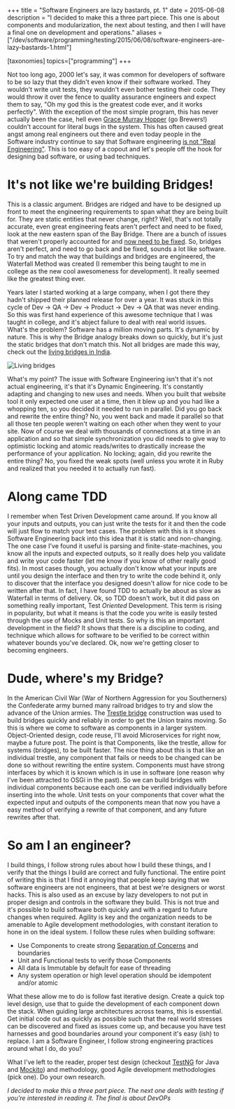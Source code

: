 +++
title = "Software Engineers are lazy bastards, pt. 1"
date = 2015-06-08
description = "I decided to make this a three part piece. This one is about components and modularization, the next about testing, and then I will have a final one on development and operations."
aliases = ["/dev/software/programming/testing/2015/06/08/software-engineers-are-lazy-bastards-1.html"]

[taxonomies]
topics=["programming"]
+++

Not too long ago, 2000 let's say, it was common for developers of software to be so lazy that they didn't even know if their software worked. They wouldn't write unit tests, they wouldn't even bother testing their code. They would throw it over the fence to quality assurance engineers and expect them to say, "Oh my god this is the greatest code ever, and it works perfectly". With the exception of the most simple program, this has never actually been the case, hell even [Grace Murray Hopper](http://en.wikipedia.org/wiki/Grace_Hopper) (go Brewers!) couldn't account for literal bugs in the system. This has often caused great angst among real engineers out there and even today people in the Software industry continue to say that Software engineering [is not "Real Engineering"](http://elegantcode.com/2011/06/22/why-software-development-will-never-be-engineering/). This is too easy of a copout and let's people off the hook for designing bad software, or using bad techniques.

# It's not like we're building Bridges!

This is a classic argument. Bridges are ridged and have to be designed up front to meet the engineering requirements to span what they are being built for. They are static entities that never change, right? Well, that's not totally accurate, even great engineering feats aren't perfect and need to be fixed, look at the new eastern span of the Bay Bridge. There are a bunch of issues that weren't properly accounted for and [now need to be fixed](http://www.sfgate.com/bayarea/article/Plague-of-problems-puts-Bay-Bridge-seismic-safety-6253577.php). So, bridges aren't perfect, and need to go back and be fixed, sounds a lot like software. To try and match the way that buildings and bridges are engineered, the Waterfall Method was created (I remember this being taught to me in college as the new cool awesomeness for development). It really seemed like the greatest thing ever.

Years later I started working at a large company, when I got there they hadn't shipped their planned release for over a year. It was stuck in this cycle of Dev -> QA -> Dev -> Product -> Dev -> QA that was never ending. So this was first hand experience of this awesome technique that I was taught in college, and it's abject failure to deal with real world issues. What's the problem? Software has a million moving parts. It's dynamic by nature. This is why the Bridge analogy breaks down so quickly, but it's just the static bridges that don't match this. Not all bridges are made this way, check out the [living bridges in India](http://www.grindtv.com/random/exploring-the-living-bridges-of-india/#h7UqtAgwrSothwuX.97).

![Living bridges](http://static.grindtv.com/images/1/00/40/80/06/408006.jpg)

What's my point? The issue with Software Engineering isn't that it's not actual engineering, it's that it's Dynamic Engineering. It's constantly adapting and changing to new uses and needs. When you built that website tool it only expected one user at a time, then it blew up and you had like a whopping ten, so you decided it needed to run in parallel. Did you go back and rewrite the entire thing? No, you went back and made it parallel so that all those ten people weren't waiting on each other when they went to your site. Now of course we deal with thousands of connections at a time in an application and so that simple synchronization you did needs to give way to optimistic locking and atomic reads/writes to drastically increase the performance of your application. No locking; again, did you rewrite the entire thing? No, you fixed the weak spots (well unless you wrote it in Ruby and realized that you needed it to actually run fast).

# Along came TDD

I remember when Test Driven Development came around. If you know all your inputs and outputs, you can just write the tests for it and then the code will just flow to match your test cases. The problem with this is it shoves Software Engineering back into this idea that it is static and non-changing. The one case I've found it useful is parsing and finite-state-machines, you know all the inputs and expected outputs, so it really does help you validate and write your code faster (let me know if you know of other really good fits). In most cases though, you actually don't know what your inputs are until you design the interface and then try to write the code behind it, only to discover that the interface you designed doesn't allow for nice code to be written after that. In fact, I have found TDD to actually be about as slow as Waterfall in terms of delivery. Ok, so TDD doesn't work, but it did pass on something really important, Test *Oriented* Development. This term is rising in popularity, but what it means is that the code you write is easily tested through the use of Mocks and Unit tests. So why is this an important development in the field? It shows that there is a discipline to coding, and technique which allows for software to be verified to be correct within whatever bounds you've declared. Ok, now we're getting closer to becoming engineers.

# Dude, where's my Bridge?

In the American Civil War (War of Northern Aggression for you Southerners) the Confederate army burned many railroad bridges to try and slow the advance of the Union armies. The [Trestle bridge](http://usmrr.blogspot.com/2010/10/haupts-military-bridge-w-trestles.html) construction was used to build bridges quickly and reliably in order to get the Union trains moving. So this is where we come to software as components in a larger system. Object-Oriented design, code reuse, I'll avoid Microservices for right now, maybe a future post. The point is that Components, like the trestle, allow for systems (bridges), to be built faster. The nice thing about this is that like an individual trestle, any component that fails or needs to be changed can be done so without rewriting the entire system. Components must have strong interfaces by which it is known which is in use in software (one reason why I've been attracted to OSGi in the past). So we can build bridges with individual components because each one can be verified individually before inserting into the whole. Unit tests on your components that cover what the expected input and outputs of the components mean that now you have a easy method of verifying a rewrite of that component, and any future rewrites after that.

# So am I an engineer?

I build things, I follow strong rules about how I build these things, and I verify that the things I build are correct and fully functional. The entire point of writing this is that I find it annoying that people keep saying that we software engineers are not engineers, that at best we're designers or worst hacks. This is also used as an excuse by lazy developers to not put in proper design and controls in the software they build. This is not true and it's possible to build software both quickly and with a regard to future changes when required. Agility is key and the organization needs to be amenable to Agile development methodologies, with constant iteration to hone in on the ideal system. I follow these rules when building software:

- Use Components to create strong [Separation of Concerns](http://en.wikipedia.org/wiki/Separation_of_concerns) and boundaries
- Unit and Functional tests to verify those Components
- All data is Immutable by default for ease of threading
- Any system operation or high level operation should be idempotent and/or atomic

What these allow me to do is follow fast iterative design. Create a quick top level design, use that to guide the development of each component down the stack. When guiding large architectures across teams, this is essential. Get initial code out as quickly as possible such that the real world stresses can be discovered and fixed as issues come up, and because you have test harnesses and good boundaries around your component it's easy (ish) to replace. I am a Software Engineer, I follow strong engineering practices around what I do, do you?

What I've left to the reader, proper test design (checkout [TestNG](http://testng.org/doc/index.html) for Java and [Mockito](http://mockito.org/)) and methodology, good Agile development methodologies (pick one). Do your own research.

*I decided to make this a three part piece. The next one deals with testing if you're interested in reading it. The final is about DevOPs*
